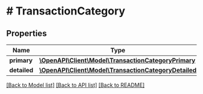# # TransactionCategory

## Properties

Name | Type | Description | Notes
------------ | ------------- | ------------- | -------------
**primary** | [**\OpenAPI\Client\Model\TransactionCategoryPrimary**](TransactionCategoryPrimary.md) |  |
**detailed** | [**\OpenAPI\Client\Model\TransactionCategoryDetailed**](TransactionCategoryDetailed.md) |  |

[[Back to Model list]](../../README.md#models) [[Back to API list]](../../README.md#endpoints) [[Back to README]](../../README.md)

